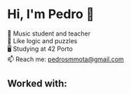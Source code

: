 # Hi, I'm Pedro 👋

🎸 Music student and teacher<br>
🧩 Like logic and puzzles<br>
🖥️ Studying at 42 Porto<br>
📫 Reach me: pedrosmmota@gmail.com

## Worked with: 

[//]: # (taken from: https://devicon.dev/)
